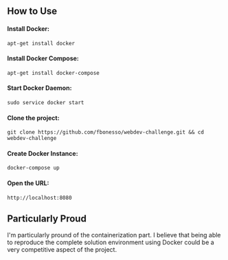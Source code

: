 ## How to Use

#### Install Docker: 
```apt-get install docker```

#### Install Docker Compose: 
```apt-get install docker-compose```

#### Start Docker Daemon:
```sudo service docker start```

#### Clone the project:
```git clone https://github.com/fbonesso/webdev-challenge.git && cd webdev-challenge```

#### Create Docker Instance:
```docker-compose up```

#### Open the URL:
```http://localhost:8080```

## Particularly Proud

I'm particularly pround of the containerization part. I believe that being able to reproduce the complete solution environment using Docker could be a very competitive aspect of the project.